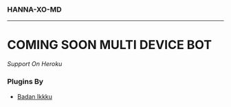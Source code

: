 ### HANNA-XO-MD
********************
# COMING SOON MULTI DEVICE BOT

*Support On Heroku*


### Plugins By 
- [Badan Ikkku](https://github.com/kingbadan321)
